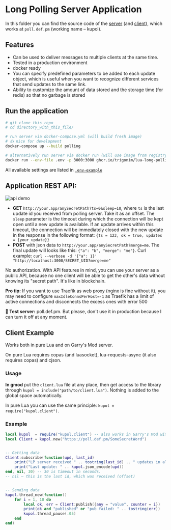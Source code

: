 # Long Polling Server Application

In this folder you can find the source code of the [server](server.lua) (and [client](client.lua)), which works at `poll.def.pm` (working name – kupol).

## Features

- Can be used to deliver messages to multiple clients at the same time.
- Tested in a production environment
- docker ready
- You can specify predefined parameters to be added to each update object, which is useful when you want to recognize different services that send updates to the same link.
- Ability to customize the amount of data stored and the storage time (for redis) so that no garbage is stored


## Run the application

```bash
# git clone this repo
# cd directory_with_this_file/

# run server via docker-compose.yml (will build fresh image)
# 👍 nice for development
docker-compose up --build polling

# alternatively run server via docker run (will use image from registry)
docker run --env-file .env -p 3000:3000 ghcr.io/trigonim/lua-long-polling:latest
```

All available settings are listed in [`.env-example`](.env-example)

## Application REST API:

![api demo](https://file.def.pm/uV3R6f28.gif)

- **GET** `http://your.app/anySecretPath?ts=0&sleep=10`, where `ts` is the last update id you received from polling server. Take it as an offset. The `sleep` parameter is the timeout during which the connection will be kept open until a new update is available. If an update arrives within this timeout, the connection will be immediately closed with the new update in the response in the following format: `{ts = 123, ok = true, updates = {your_update}}`
- **POST** with json data to `http://your.app/anySecretPath?merge=me`. The final update will looks like this: `{"a": "b", "merge": "me"}`.
  Curl example: `curl --verbose -d '{"a": 1}' "http://localhost:3000/SECRET_UID?merge=me"`

No authorization. With API features in mind, you can use your server as a public API, because no one client will be able to get the other's data without knowing its "secret path". It's like in blockchain.

**Pro tip:** If you want to use Traefik as web proxy (nginx is fine without it), you may need to configure `maxIdleConnsPerHost=-1` as Traefik has a limit of active connections and disconnects the excess ones with error 500

**👀 Test server:** poll.def.pm. But please, don't use it in production because I can turn it off at any moment.

## Client Example

Works both in pure Lua and on Garry's Mod server.

On pure Lua requires copas (and luasocket), lua-requests-async (it also requires copas) and cjson.

### Usage

**In gmod** put the `client.lua` file at any place, then get access to the library through `kupol = include("path/to/client.lua")`. Nothing is added to the global space automatically.

In pure Lua you can use the same principle: `kupol = require("kupol.client")`.

### Example

```lua
local kupol  = require("kupol.client") -- also works in Garry's Mod with include()
local Client = kupol.new("https://poll.def.pm/SomeSecretWord")


-- Getting data
Client:subscribe(function(upd, last_id)
	print("LP server received " .. tostring(last_id) .. " updates in all time")
	print("Last update: " .. kupol.json_encode(upd))
end, nil, 30) -- 30 is timeout in seconds.
-- nil – this is the last id, which was received (offset)


-- Sending data
kupol.thread_new(function()
	for i = 1, 10 do
		local ok, err = Client:publish({any = "value", counter = i})
		print(ok and "published" or "pub failed: " .. tostring(err))
		kupol.thread_pause(.05)
	end
end)
```

